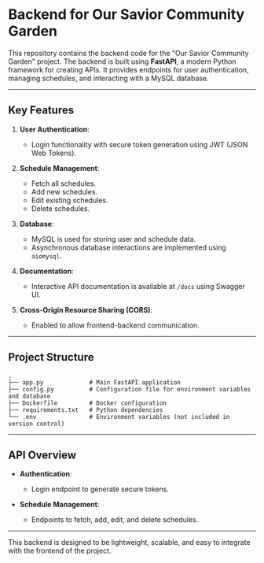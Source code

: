 # Backend for Our Savior Community Garden

This repository contains the backend code for the "Our Savior Community Garden" project. The backend is built using **FastAPI**, a modern Python framework for creating APIs. It provides endpoints for user authentication, managing schedules, and interacting with a MySQL database.

---

## Key Features

1. **User Authentication**:
   - Login functionality with secure token generation using JWT (JSON Web Tokens).

2. **Schedule Management**:
   - Fetch all schedules.
   - Add new schedules.
   - Edit existing schedules.
   - Delete schedules.

3. **Database**:
   - MySQL is used for storing user and schedule data.
   - Asynchronous database interactions are implemented using `aiomysql`.

4. **Documentation**:
   - Interactive API documentation is available at `/docs` using Swagger UI.

5. **Cross-Origin Resource Sharing (CORS)**:
   - Enabled to allow frontend-backend communication.

---

## Project Structure

```
.
├── app.py             # Main FastAPI application
├── config.py          # Configuration file for environment variables and database
├── Dockerfile         # Docker configuration
├── requirements.txt   # Python dependencies
└── .env               # Environment variables (not included in version control)
```

---

## API Overview

- **Authentication**:
  - Login endpoint to generate secure tokens.

- **Schedule Management**:
  - Endpoints to fetch, add, edit, and delete schedules.

---

This backend is designed to be lightweight, scalable, and easy to integrate with the frontend of the project.
